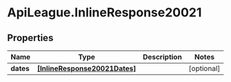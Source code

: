 # ApiLeague.InlineResponse20021

## Properties

Name | Type | Description | Notes
------------ | ------------- | ------------- | -------------
**dates** | [**[InlineResponse20021Dates]**](InlineResponse20021Dates.md) |  | [optional] 


